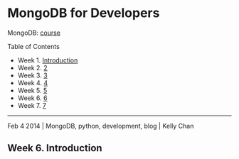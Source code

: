 # MongoDB for Developers

MongoDB: [course](https://education.mongodb.com/courses/10gen/M101P/2014_February/about)  

Table of Contents
- Week 1. [Introduction](https://github.com/KellyChan/notebook/blob/master/tech/20140204-MongoDB_for_Developers_Week1.md)
- Week 2. [2](https://github.com/KellyChan/notebook/blob/master/tech/20140204-MongoDB_for_Developers_Week2.md)
- Week 3. [3](https://github.com/KellyChan/notebook/blob/master/tech/20140204-MongoDB_for_Developers_Week3.md)
- Week 4. [4](https://github.com/KellyChan/notebook/blob/master/tech/20140204-MongoDB_for_Developers_Week4.md)
- Week 5. [5](https://github.com/KellyChan/notebook/blob/master/tech/20140204-MongoDB_for_Developers_Week5.md)
- Week 6. [6](https://github.com/KellyChan/notebook/blob/master/tech/20140204-MongoDB_for_Developers_Week6.md)
- Week 7. [7](https://github.com/KellyChan/notebook/blob/master/tech/20140204-MongoDB_for_Developers_Week7.md)

---
Feb 4 2014 | MongoDB, python, development, blog | Kelly Chan
## Week 6. Introduction
